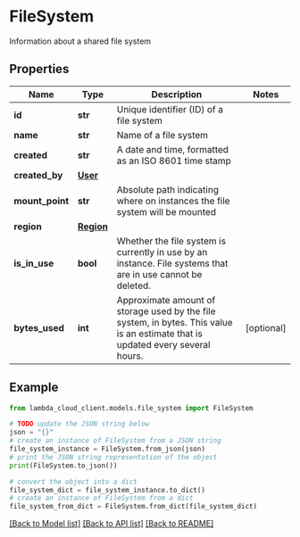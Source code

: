 # FileSystem

Information about a shared file system

## Properties

Name | Type | Description | Notes
------------ | ------------- | ------------- | -------------
**id** | **str** | Unique identifier (ID) of a file system | 
**name** | **str** | Name of a file system | 
**created** | **str** | A date and time, formatted as an ISO 8601 time stamp | 
**created_by** | [**User**](User.md) |  | 
**mount_point** | **str** | Absolute path indicating where on instances the file system will be mounted | 
**region** | [**Region**](Region.md) |  | 
**is_in_use** | **bool** | Whether the file system is currently in use by an instance. File systems that are in use cannot be deleted. | 
**bytes_used** | **int** | Approximate amount of storage used by the file system, in bytes. This value is an estimate that is updated every several hours. | [optional] 

## Example

```python
from lambda_cloud_client.models.file_system import FileSystem

# TODO update the JSON string below
json = "{}"
# create an instance of FileSystem from a JSON string
file_system_instance = FileSystem.from_json(json)
# print the JSON string representation of the object
print(FileSystem.to_json())

# convert the object into a dict
file_system_dict = file_system_instance.to_dict()
# create an instance of FileSystem from a dict
file_system_from_dict = FileSystem.from_dict(file_system_dict)
```
[[Back to Model list]](../README.md#documentation-for-models) [[Back to API list]](../README.md#documentation-for-api-endpoints) [[Back to README]](../README.md)


